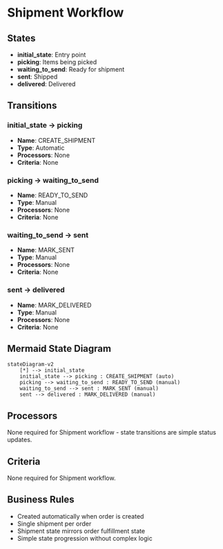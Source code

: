 # Shipment Workflow

## States
- **initial_state**: Entry point
- **picking**: Items being picked
- **waiting_to_send**: Ready for shipment
- **sent**: Shipped
- **delivered**: Delivered

## Transitions

### initial_state → picking
- **Name**: CREATE_SHIPMENT
- **Type**: Automatic
- **Processors**: None
- **Criteria**: None

### picking → waiting_to_send
- **Name**: READY_TO_SEND
- **Type**: Manual
- **Processors**: None
- **Criteria**: None

### waiting_to_send → sent
- **Name**: MARK_SENT
- **Type**: Manual
- **Processors**: None
- **Criteria**: None

### sent → delivered
- **Name**: MARK_DELIVERED
- **Type**: Manual
- **Processors**: None
- **Criteria**: None

## Mermaid State Diagram
```mermaid
stateDiagram-v2
    [*] --> initial_state
    initial_state --> picking : CREATE_SHIPMENT (auto)
    picking --> waiting_to_send : READY_TO_SEND (manual)
    waiting_to_send --> sent : MARK_SENT (manual)
    sent --> delivered : MARK_DELIVERED (manual)
```

## Processors
None required for Shipment workflow - state transitions are simple status updates.

## Criteria
None required for Shipment workflow.

## Business Rules
- Created automatically when order is created
- Single shipment per order
- Shipment state mirrors order fulfillment state
- Simple state progression without complex logic
